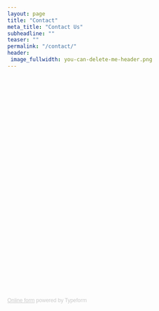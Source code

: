 ```yaml
---
layout: page
title: "Contact"
meta_title: "Contact Us"
subheadline: ""
teaser: ""
permalink: "/contact/"
header: 
 image_fullwidth: you-can-delete-me-header.png
---
```

<!-- Change the width and height values to suit you best -->
<div class="typeform-widget" data-url="https://thatslifesci.typeform.com/to/x6pgug" data-text="Contact Form" style="width:100%;height:500px;"></div>
<script>(function(){var qs,js,q,s,d=document,gi=d.getElementById,ce=d.createElement,gt=d.getElementsByTagName,id='typef_orm',b='https://s3-eu-west-1.amazonaws.com/share.typeform.com/';if(!gi.call(d,id)){js=ce.call(d,'script');js.id=id;js.src=b+'widget.js';q=gt.call(d,'script')[0];q.parentNode.insertBefore(js,q)}})()</script>
<div style="font-family: Sans-Serif;font-size: 12px;color: #999;opacity: 0.5; padding-top: 5px;"><a href="https://www.typeform.com/examples/forms/?utm_campaign=x6pgug&amp;utm_source=typeform.com-2546499-Basic&amp;utm_medium=typeform&amp;utm_content=typeform-embedded-onlineform&amp;utm_term=EN" style="color: #999" target="_blank">Online form</a> powered by Typeform</div>
